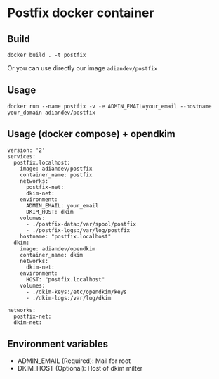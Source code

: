 # Postfix docker container


## Build

```
docker build . -t postfix
```

Or you can use directly our image `adiandev/postfix`

## Usage


```
docker run --name postfix -v -e ADMIN_EMAIL=your_email --hostname your_domain adiandev/postfix
```

## Usage (docker compose) + opendkim

```
version: '2'
services:
  postfix.localhost:
    image: adiandev/postfix
    container_name: postfix
    networks:
      postfix-net:
      dkim-net:
    environment:
      ADMIN_EMAIL: your_email
      DKIM_HOST: dkim
    volumes:
      - ./postfix-data:/var/spool/postfix
      - ./postfix-logs:/var/log/postfix
    hostname: "postfix.localhost"
  dkim:
    image: adiandev/opendkim
    container_name: dkim
    networks:
      dkim-net:
    environment:
      HOST: "postfix.localhost"
    volumes:
      - ./dkim-keys:/etc/opendkim/keys
      - ./dkim-logs:/var/log/dkim

networks:
  postfix-net:
  dkim-net:
```

## Environment variables

+ ADMIN_EMAIL (Required): Mail for root
+ DKIM_HOST (Optional): Host of dkim milter

